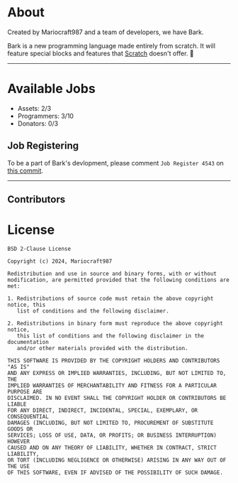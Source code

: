 # About
Created by Mariocraft987 and a team of developers, we have Bark.

Bark is a new programming language made entirely from scratch. It will feature special blocks and features that <a href="https://scratch.mit.edu">Scratch</a> doesn't offer. &#128054;
<hr>

# Available Jobs
- Assets: 2/3<br/>
- Programmers: 3/10<br/>
- Donators: 0/3<br/>
## Job Registering
To be a part of Bark's devlopment, please comment `Job Register 4543` on <a href="https://github.com/Mariocraft987/bark.github.io/commit/5644df6ebc5aa7ea7b611141a265ff7c17712c5e">this commit</a>.

<hr>

## Contributors

<!-- ALL-CONTRIBUTORS-LIST:START - Do not remove or modify this section -->
<!-- prettier-ignore-start -->
<!-- markdownlint-disable -->

<!-- markdownlint-restore -->
<!-- prettier-ignore-end -->

<!-- ALL-CONTRIBUTORS-LIST:END -->


# License

```
BSD 2-Clause License

Copyright (c) 2024, Mariocraft987

Redistribution and use in source and binary forms, with or without
modification, are permitted provided that the following conditions are met:

1. Redistributions of source code must retain the above copyright notice, this
   list of conditions and the following disclaimer.

2. Redistributions in binary form must reproduce the above copyright notice,
   this list of conditions and the following disclaimer in the documentation
   and/or other materials provided with the distribution.

THIS SOFTWARE IS PROVIDED BY THE COPYRIGHT HOLDERS AND CONTRIBUTORS "AS IS"
AND ANY EXPRESS OR IMPLIED WARRANTIES, INCLUDING, BUT NOT LIMITED TO, THE
IMPLIED WARRANTIES OF MERCHANTABILITY AND FITNESS FOR A PARTICULAR PURPOSE ARE
DISCLAIMED. IN NO EVENT SHALL THE COPYRIGHT HOLDER OR CONTRIBUTORS BE LIABLE
FOR ANY DIRECT, INDIRECT, INCIDENTAL, SPECIAL, EXEMPLARY, OR CONSEQUENTIAL
DAMAGES (INCLUDING, BUT NOT LIMITED TO, PROCUREMENT OF SUBSTITUTE GOODS OR
SERVICES; LOSS OF USE, DATA, OR PROFITS; OR BUSINESS INTERRUPTION) HOWEVER
CAUSED AND ON ANY THEORY OF LIABILITY, WHETHER IN CONTRACT, STRICT LIABILITY,
OR TORT (INCLUDING NEGLIGENCE OR OTHERWISE) ARISING IN ANY WAY OUT OF THE USE
OF THIS SOFTWARE, EVEN IF ADVISED OF THE POSSIBILITY OF SUCH DAMAGE.
```

<!-- bark is not affiliated of scratch or turbowarp nor penguin mod and all credit goes to these founding orginizations and not any content should be used with permission,
please is they are created YET check out our terms of use and private policy --!>

